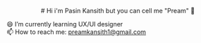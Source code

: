 <p align="center">
# Hi i'm Pasin Kansith but you can cell me "Pream" 👋
</p>

😄 I’m currently learning UX/UI designer <br>
📫 How to reach me: preamkansith1@gmail.com


<!--
**Preampasin/Preampasin** is a ✨ _special_ ✨ repository because its `README.md` (this file) appears on your GitHub profile.

Here are some ideas to get you started:

- 🔭 I’m currently working on ...
- 🌱 I’m currently learning ...
- 👯 I’m looking to collaborate on ...
- 🤔 I’m looking for help with ...
- 💬 Ask me about ...
- 📫 How to reach me: ...
- 😄 Pronouns: ...
- ⚡ Fun fact: ...
-->
